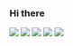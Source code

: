 ### Hi there 

<img src="https://capsule-render.vercel.app/api?type=wave&color=auto&height=280&section=header&text=Hi there 👋&fontSize=50" />

<img src="https://img.shields.io/badge/JavaScript-F7dF1E?style=square&logo=JavaScript&logoColor=white"/>
<img src="https://img.shields.io/badge/Python-3776AB?style=square&logo=Python&logoColor=white"/>
<img src="https://img.shields.io/badge/Java-007396?style=square&logo=Java&logoColor=white"/>

<a href="https://replit.com/@hoseong511" target="_blank">
  <img src="https://img.shields.io/badge/my repl.it-667881?style=flat-square&logo=repl.it&logoColor=white"/>
</a>

<!--
**hoseong511/hoseong511** is a ✨ _special_ ✨ repository because its `README.md` (this file) appears on your GitHub profile.

Here are some ideas to get you started:

- 🔭 I’m currently working on ...
- 🌱 I’m currently learning ...
- 👯 I’m looking to collaborate on ...
- 🤔 I’m looking for help with ...
- 💬 Ask me about ...
- 📫 How to reach me: ...
- 😄 Pronouns: ...
- ⚡ Fun fact: ...
-->


